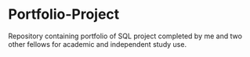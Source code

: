 # Portfolio-Project
Repository containing portfolio of SQL project completed by me and two other fellows for academic and independent study use.
